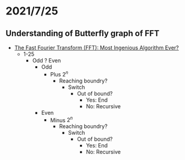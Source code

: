 # 2021/7/25
## Understanding of Butterfly graph of FFT
- [The Fast Fourier Transform (FFT): Most Ingenious Algorithm Ever?](https://www.youtube.com/watch?v=h7apO7q16V0)
  - 1-25
    - Odd ? Even
      - Odd
        - Plus $2^n$
          - Reaching boundry?
            - Switch
              - Out of bound?
                - Yes: End
                - No: Recursive
      - Even
        - Minus $2^n$
            - Reaching boundry?
              - Switch
                - Out of bound?
                  - Yes: End
                  - No: Recursive